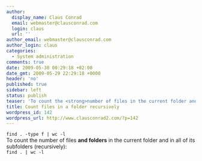 ```yaml
---
author:
  display_name: Claus Conrad
  email: webmaster@clausconrad.com
  login: claus
  url: ''
author_email: webmaster@clausconrad.com
author_login: claus
categories:
  - System administration
comments: true
date: 2009-05-30 00:29:18 +02:00
date_gmt: 2009-05-29 22:29:18 +0000
header: 'no'
published: true
sidebar: left
status: publish
teaser: 'To count the <strong>number of files in the current folder and in all of its subfolders (recursively)</strong>:'
title: Count files in a folder recursively
wordpress_id: 142
wordpress_url: http://www.clausconrad2.com/?p=142
---
```

`find . -type f | wc -l`  
To count the number of files **and folders** in the current folder and in all of its subfolders (recursively):  
`find . | wc -l`
